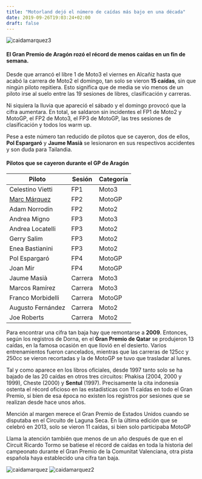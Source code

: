 ```yaml
---
title: "Motorland dejó el número de caídas más bajo en una década"
date: 2019-09-26T19:03:24+02:00
draft: false
---
```


![caidamarquez3](/img/caidamarquez3.jpg)

#### El Gran Premio de Aragón rozó el récord de menos caídas en un fin de semana.

Desde que arrancó el libre 1 de Moto3 el viernes en Alcañiz hasta que acabó la carrera de Moto2 el domingo, tan solo se vieron **15 caídas**, sin que ningún piloto repitiera. Esto significa que de media se vio menos de un piloto irse al suelo entre las 19 sesiones de libres, clasificación y carreras.

Ni siquiera la lluvia que apareció el sábado y el domingo provocó que la cifra aumentara. En total, se saldaron sin incidentes el FP1 de Moto2 y MotoGP, el FP2 de Moto3, el FP3 de MotoGP, las tres sesiones de clasificación y todos los warm up. 

Pese a este número tan reducido de pilotos que se cayeron, dos de ellos, **Pol Espargaró** y **Jaume Masià** se lesionaron en sus respectivos accidentes y son duda para Tailandia. 

#### Pilotos que se cayeron durante el GP de Aragón

|Piloto|Sesión|Categoría|
-------------|------------|--------
Celestino Vietti | FP1 | Moto3
[Marc Márquez](https://twitter.com/MotoGP/status/1175027417829773317)	| FP2	| MotoGP
Adam Norrodin	| FP2	| Moto2
Andrea Migno	| FP3 | Moto3
Andrea Locatelli	| FP3	| Moto2
Gerry Salim	| FP3	| Moto2
Enea Bastianini	| FP3	| Moto2
Pol Espargaró	| FP4	| MotoGP
Joan Mir	| FP4	| MotoGP
Jaume Masià	| Carrera	| Moto3
Marcos Ramírez	| Carrera	| Moto3
Franco Morbidelli	| Carrera	| MotoGP
Augusto Fernández	| Carrera	| Moto2
Joe Roberts	| Carrera	| Moto2

Para encontrar una cifra tan baja hay que remontarse a **2009**. Entonces, según los registros de Dorna, en el **Gran Premio de Qatar** se produjeron 13 caídas, en la famosa ocasión en que llovió en el desierto. Varios entrenamientos fueron cancelados, mientras que las carreras de 125cc y 250cc se vieron recortadas y la de MotoGP se tuvo que trasladar al lunes.

Tal y como aparece en los libros oficiales, desde 1997 tanto solo se ha bajado de las 20 caídas en otros tres circuitos: Phakisa (2004, 2000 y 1999), Cheste (2000) y **Sentul** (1997). Precisamente la cita indonesia ostenta el récord oficioso en las estadísticas con 11 caídas en todo el Gran Premio, si bien de esa época no existen los registros por sesiones que se realizan desde hace unos años.   

Mención al margen merece el Gran Premio de Estados Unidos cuando se disputaba en el Circuito de Laguna Seca. En la última edición que se celebró en 2013, solo se vieron 11 caídas, si bien solo participaba MotoGP

Llama la atención también que menos de un año después de que en el Circuit Ricardo Tormo se batiese el récord de caídas en toda la historia del campeonato durante el Gran Premio de la Comunitat Valenciana, otra pista española haya establecido una cifra tan baja.  

![caidamarquez](/img/caidamarquez.jpg)
![caidamarquez2](/img/caidamarquez2.jpg)
